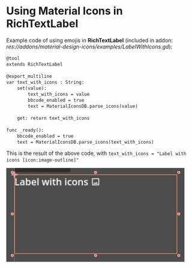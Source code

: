 # Using Material Icons in RichTextLabel

Example code of using emojis in **RichTextLabel**
(included in addon: *res://addons/material-design-icons/examples/LabelWithIcons.gd*):
```gdscript
@tool
extends RichTextLabel

@export_multiline
var text_with_icons : String:
	set(value):
		text_with_icons = value
		bbcode_enabled = true
		text = MaterialIconsDB.parse_icons(value)

	get: return text_with_icons

func _ready():
	bbcode_enabled = true
	text = MaterialIconsDB.parse_icons(text_with_icons)
```

This is the result of the above code, with 
`text_with_icons = "Label with icons [icon:image-outline]"`

![RichTextLabel Example Screen Shot][LabelWithIcons-screenshot]

[LabelWithIcons-screenshot]:assets/label-with-icons.png
